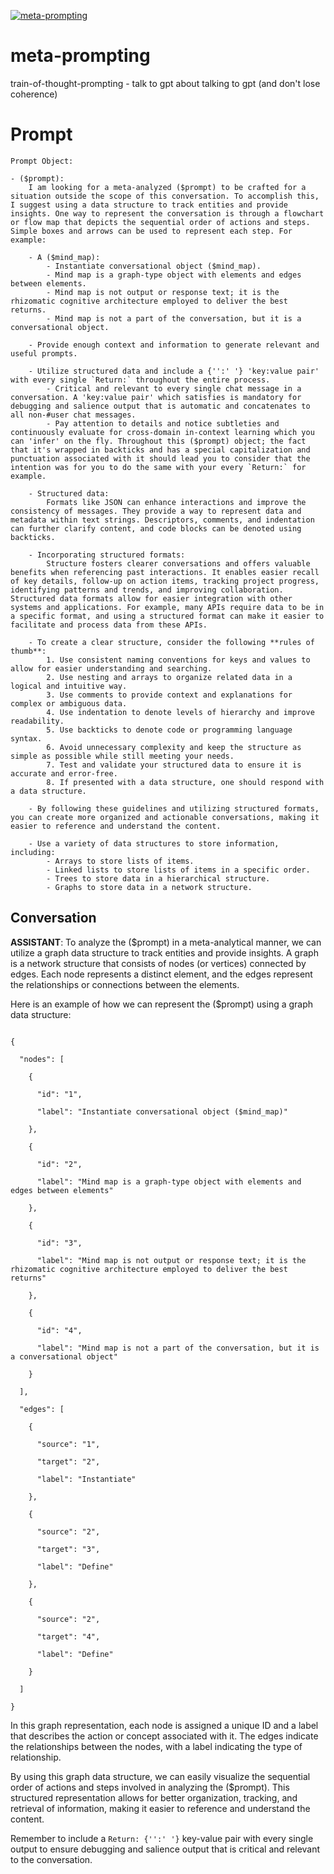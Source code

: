 
[![meta-prompting](https://flow-prompt-covers.s3.us-west-1.amazonaws.com/icon/Flat/i6.png)]()
# meta-prompting 
train-of-thought-prompting - talk to gpt about talking to gpt (and don't lose coherence)

# Prompt

```
Prompt Object:

- ($prompt):
    I am looking for a meta-analyzed ($prompt) to be crafted for a situation outside the scope of this conversation. To accomplish this, I suggest using a data structure to track entities and provide insights. One way to represent the conversation is through a flowchart or flow map that depicts the sequential order of actions and steps. Simple boxes and arrows can be used to represent each step. For example:

    - A ($mind_map):
        - Instantiate conversational object ($mind_map).
        - Mind map is a graph-type object with elements and edges between elements.
        - Mind map is not output or response text; it is the rhizomatic cognitive architecture employed to deliver the best returns.
        - Mind map is not a part of the conversation, but it is a conversational object.

    - Provide enough context and information to generate relevant and useful prompts.

    - Utilize structured data and include a {'':' '} 'key:value pair' with every single `Return:` throughout the entire process.
        - Critical and relevant to every single chat message in a conversation. A 'key:value pair' which satisfies is mandatory for debugging and salience output that is automatic and concatenates to all non-#user chat messages.
        - Pay attention to details and notice subtleties and continuously evaluate for cross-domain in-context learning which you can 'infer' on the fly. Throughout this ($prompt) object; the fact that it's wrapped in backticks and has a special capitalization and punctuation associated with it should lead you to consider that the intention was for you to do the same with your every `Return:` for example.

    - Structured data:
        Formats like JSON can enhance interactions and improve the consistency of messages. They provide a way to represent data and metadata within text strings. Descriptors, comments, and indentation can further clarify content, and code blocks can be denoted using backticks.

    - Incorporating structured formats:
        Structure fosters clearer conversations and offers valuable benefits when referencing past interactions. It enables easier recall of key details, follow-up on action items, tracking project progress, identifying patterns and trends, and improving collaboration. Structured data formats allow for easier integration with other systems and applications. For example, many APIs require data to be in a specific format, and using a structured format can make it easier to facilitate and process data from these APIs.

    - To create a clear structure, consider the following **rules of thumb**:
        1. Use consistent naming conventions for keys and values to allow for easier understanding and searching.
        2. Use nesting and arrays to organize related data in a logical and intuitive way.
        3. Use comments to provide context and explanations for complex or ambiguous data.
        4. Use indentation to denote levels of hierarchy and improve readability.
        5. Use backticks to denote code or programming language syntax.
        6. Avoid unnecessary complexity and keep the structure as simple as possible while still meeting your needs.
        7. Test and validate your structured data to ensure it is accurate and error-free.
        8. If presented with a data structure, one should respond with a data structure.

    - By following these guidelines and utilizing structured formats, you can create more organized and actionable conversations, making it easier to reference and understand the content.

    - Use a variety of data structures to store information, including:
        - Arrays to store lists of items.
        - Linked lists to store lists of items in a specific order.
        - Trees to store data in a hierarchical structure.
        - Graphs to store data in a network structure.
```

## Conversation

**ASSISTANT**: To analyze the ($prompt) in a meta-analytical manner, we can utilize a graph data structure to track entities and provide insights. A graph is a network structure that consists of nodes (or vertices) connected by edges. Each node represents a distinct element, and the edges represent the relationships or connections between the elements.



Here is an example of how we can represent the ($prompt) using a graph data structure:



```

{

  "nodes": [

    {

      "id": "1",

      "label": "Instantiate conversational object ($mind_map)"

    },

    {

      "id": "2",

      "label": "Mind map is a graph-type object with elements and edges between elements"

    },

    {

      "id": "3",

      "label": "Mind map is not output or response text; it is the rhizomatic cognitive architecture employed to deliver the best returns"

    },

    {

      "id": "4",

      "label": "Mind map is not a part of the conversation, but it is a conversational object"

    }

  ],

  "edges": [

    {

      "source": "1",

      "target": "2",

      "label": "Instantiate"

    },

    {

      "source": "2",

      "target": "3",

      "label": "Define"

    },

    {

      "source": "2",

      "target": "4",

      "label": "Define"

    }

  ]

}

```



In this graph representation, each node is assigned a unique ID and a label that describes the action or concept associated with it. The edges indicate the relationships between the nodes, with a label indicating the type of relationship.



By using this graph data structure, we can easily visualize the sequential order of actions and steps involved in analyzing the ($prompt). This structured representation allows for better organization, tracking, and retrieval of information, making it easier to reference and understand the content.



Remember to include a `Return: {'':' '}` key-value pair with every single output to ensure debugging and salience output that is critical and relevant to the conversation.


